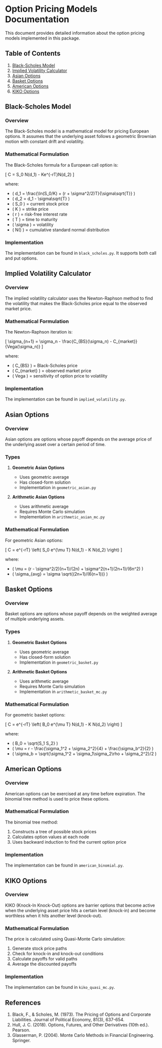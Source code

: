 # Option Pricing Models Documentation

This document provides detailed information about the option pricing models implemented in this package.

## Table of Contents
1. [Black-Scholes Model](#black-scholes-model)
2. [Implied Volatility Calculator](#implied-volatility-calculator)
3. [Asian Options](#asian-options)
4. [Basket Options](#basket-options)
5. [American Options](#american-options)
6. [KIKO Options](#kiko-options)

## Black-Scholes Model

### Overview
The Black-Scholes model is a mathematical model for pricing European options. It assumes that the underlying asset follows a geometric Brownian motion with constant drift and volatility.

### Mathematical Formulation
The Black-Scholes formula for a European call option is:

\[ C = S_0 N(d_1) - Ke^{-rT}N(d_2) \]

where:
- \( d_1 = \frac{\ln(S_0/K) + (r + \sigma^2/2)T}{\sigma\sqrt{T}} \)
- \( d_2 = d_1 - \sigma\sqrt{T} \)
- \( S_0 \) = current stock price
- \( K \) = strike price
- \( r \) = risk-free interest rate
- \( T \) = time to maturity
- \( \sigma \) = volatility
- \( N() \) = cumulative standard normal distribution

### Implementation
The implementation can be found in `black_scholes.py`. It supports both call and put options.

## Implied Volatility Calculator

### Overview
The implied volatility calculator uses the Newton-Raphson method to find the volatility that makes the Black-Scholes price equal to the observed market price.

### Mathematical Formulation
The Newton-Raphson iteration is:

\[ \sigma_{n+1} = \sigma_n - \frac{C_{BS}(\sigma_n) - C_{market}}{Vega(\sigma_n)} \]

where:
- \( C_{BS} \) = Black-Scholes price
- \( C_{market} \) = observed market price
- \( Vega \) = sensitivity of option price to volatility

### Implementation
The implementation can be found in `implied_volatility.py`.

## Asian Options

### Overview
Asian options are options whose payoff depends on the average price of the underlying asset over a certain period of time.

### Types
1. **Geometric Asian Options**
   - Uses geometric average
   - Has closed-form solution
   - Implementation in `geometric_asian.py`

2. **Arithmetic Asian Options**
   - Uses arithmetic average
   - Requires Monte Carlo simulation
   - Implementation in `arithmetic_asian_mc.py`

### Mathematical Formulation
For geometric Asian options:

\[ C = e^{-rT} \left( S_0 e^{\mu T} N(d_1) - K N(d_2) \right) \]

where:
- \( \mu = (r - \sigma^2/2)(n+1)/(2n) + \sigma^2(n+1)(2n+1)/(6n^2) \)
- \( \sigma_{avg} = \sigma \sqrt{(2n+1)/(6(n+1))} \)

## Basket Options

### Overview
Basket options are options whose payoff depends on the weighted average of multiple underlying assets.

### Types
1. **Geometric Basket Options**
   - Uses geometric average
   - Has closed-form solution
   - Implementation in `geometric_basket.py`

2. **Arithmetic Basket Options**
   - Uses arithmetic average
   - Requires Monte Carlo simulation
   - Implementation in `arithmetic_basket_mc.py`

### Mathematical Formulation
For geometric basket options:

\[ C = e^{-rT} \left( B_0 e^{\mu T} N(d_1) - K N(d_2) \right) \]

where:
- \( B_0 = \sqrt{S_1 S_2} \)
- \( \mu = r - \frac{\sigma_1^2 + \sigma_2^2}{4} + \frac{\sigma_b^2}{2} \)
- \( \sigma_b = \sqrt{\sigma_1^2 + \sigma_1\sigma_2\rho + \sigma_2^2}/2 \)

## American Options

### Overview
American options can be exercised at any time before expiration. The binomial tree method is used to price these options.

### Mathematical Formulation
The binomial tree method:
1. Constructs a tree of possible stock prices
2. Calculates option values at each node
3. Uses backward induction to find the current option price

### Implementation
The implementation can be found in `american_binomial.py`.

## KIKO Options

### Overview
KIKO (Knock-In Knock-Out) options are barrier options that become active when the underlying asset price hits a certain level (knock-in) and become worthless when it hits another level (knock-out).

### Mathematical Formulation
The price is calculated using Quasi-Monte Carlo simulation:
1. Generate stock price paths
2. Check for knock-in and knock-out conditions
3. Calculate payoffs for valid paths
4. Average the discounted payoffs

### Implementation
The implementation can be found in `kiko_quasi_mc.py`.

## References
1. Black, F., & Scholes, M. (1973). The Pricing of Options and Corporate Liabilities. Journal of Political Economy, 81(3), 637-654.
2. Hull, J. C. (2018). Options, Futures, and Other Derivatives (10th ed.). Pearson.
3. Glasserman, P. (2004). Monte Carlo Methods in Financial Engineering. Springer. 